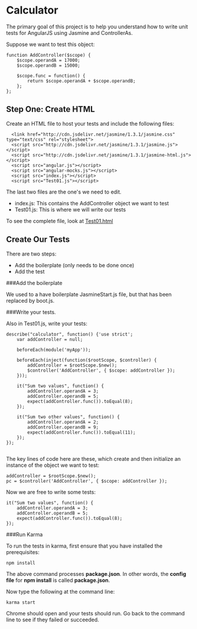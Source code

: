 Calculator
==========

The primary goal of this project is to help you understand
how to write unit tests for AngularJS using Jasmine and ControllerAs.

Suppose we want to test this object:

```
function AddController($scope) {
	$scope.operandA = 17000;
	$scope.operandB = 15000;

	$scope.func = function() {
		return $scope.operandA + $scope.operandB;
	};
};
```

Step One: Create HTML
---------------------

Create an HTML file to host your tests and include the
following files:

```
  <link href="http://cdn.jsdelivr.net/jasmine/1.3.1/jasmine.css" type="text/css" rel="stylesheet">
  <script src="http://cdn.jsdelivr.net/jasmine/1.3.1/jasmine.js"></script>
  <script src="http://cdn.jsdelivr.net/jasmine/1.3.1/jasmine-html.js"></script>
  <script src="angular.js"></script>
  <script src="angular-mocks.js"></script>
  <script src="index.js"></script>
  <script src="Test01.js"></script>
```

The last two files are the one's we need to edit. 

- index.js: This contains the AddController object we want to test
- Test01.js: This is where we will write our tests

To see the complete file, look at [Test01.html](Test01.html)

Create Our Tests
----------------

There are two steps:

- Add the boilerplate (only needs to be done once)
- Add the test

###Add the boilerplate

We used to a have boilerplate JasmineStart.js file, but that has been replaced by boot.js.

###Write your tests.

Also in Test01.js, write your tests:

```
describe("calculator", function() {'use strict';
	var addController = null;

	beforeEach(module('myApp'));
	
	beforeEach(inject(function($rootScope, $controller) {
		addController = $rootScope.$new();
		$controller('AddController', { $scope: addController }); 
	}));

	it("Sum two values", function() {
		addController.operandA = 3;
		addController.operandB = 5;
		expect(addController.func()).toEqual(8);
	});

	it("Sum two other values", function() {
		addController.operandA = 2;
		addController.operandB = 9;
		expect(addController.func()).toEqual(11);
	});
});


```

The key lines of code here are these, which create and
then initialize an instance of the object we want to test:

	addController = $rootScope.$new();
	pc = $controller('AddController', { $scope: addController });

Now we are free to write some tests:

	it("Sum two values", function() {
	    addController.operandA = 3;
		addController.operandB = 5;
		expect(addController.func()).toEqual(8);
	});

###Run Karma

To run the tests in karma, first ensure that you have installed 
the prerequisites:

	npm install

The above command processes **package.json**. In other words, the 
**config file** for **npm install** is called **package.json**.

Now type the following at the command line:

	karma start

Chrome should open and your tests should run. Go back to the 
command line to see if they failed or succeeded.
